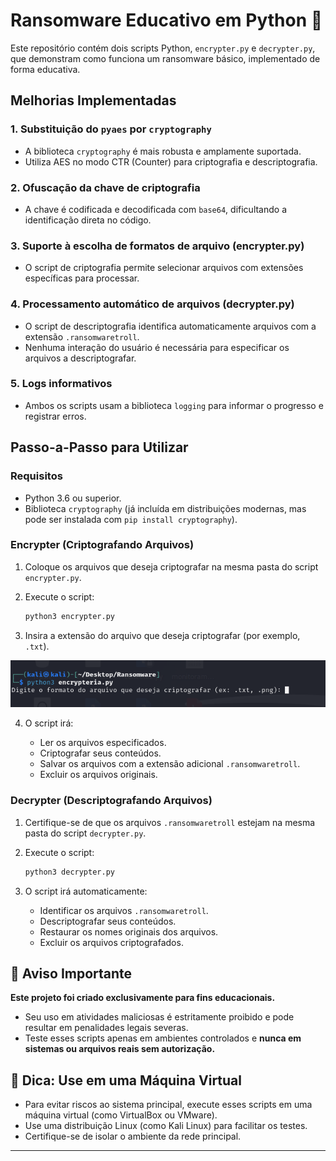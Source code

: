 # Ransomware Educativo em Python 🔵

Este repositório contém dois scripts Python, `encrypter.py` e `decrypter.py`, que demonstram como funciona um ransomware básico, implementado de forma educativa.

## **Melhorias Implementadas**

### 1. Substituição do `pyaes` por `cryptography`

- A biblioteca `cryptography` é mais robusta e amplamente suportada.
- Utiliza AES no modo CTR (Counter) para criptografia e descriptografia.

### 2. Ofuscação da chave de criptografia

- A chave é codificada e decodificada com `base64`, dificultando a identificação direta no código.

### 3. Suporte à escolha de formatos de arquivo (encrypter.py)

- O script de criptografia permite selecionar arquivos com extensões específicas para processar.

### 4. Processamento automático de arquivos (decrypter.py)

- O script de descriptografia identifica automaticamente arquivos com a extensão `.ransomwaretroll`.
- Nenhuma interação do usuário é necessária para especificar os arquivos a descriptografar.

### 5. Logs informativos

- Ambos os scripts usam a biblioteca `logging` para informar o progresso e registrar erros.

## **Passo-a-Passo para Utilizar**

### **Requisitos**

- Python 3.6 ou superior.
- Biblioteca `cryptography` (já incluída em distribuições modernas, mas pode ser instalada com `pip install cryptography`).

### **Encrypter (Criptografando Arquivos)**

1. Coloque os arquivos que deseja criptografar na mesma pasta do script `encrypter.py`.

2. Execute o script:

   ```bash
   python3 encrypter.py
   ```

3. Insira a extensão do arquivo que deseja criptografar (por exemplo, `.txt`).

![Demonstração Encrypter](https://github.com/daferreira23/cibersecurity-desafio-ransomware-aprimorado/blob/master/Ransomware.png?raw=true)

4. O script irá:

   - Ler os arquivos especificados.
   - Criptografar seus conteúdos.
   - Salvar os arquivos com a extensão adicional `.ransomwaretroll`.
   - Excluir os arquivos originais.

### **Decrypter (Descriptografando Arquivos)**

1. Certifique-se de que os arquivos `.ransomwaretroll` estejam na mesma pasta do script `decrypter.py`.

2. Execute o script:

   ```bash
   python3 decrypter.py
   ```

3. O script irá automaticamente:

   - Identificar os arquivos `.ransomwaretroll`.
   - Descriptografar seus conteúdos.
   - Restaurar os nomes originais dos arquivos.
   - Excluir os arquivos criptografados.

## 🚨 Aviso Importante

**Este projeto foi criado exclusivamente para fins educacionais.**

- Seu uso em atividades maliciosas é estritamente proibido e pode resultar em penalidades legais severas.
- Teste esses scripts apenas em ambientes controlados e **nunca em sistemas ou arquivos reais sem autorização.**

## 🔴 Dica: Use em uma Máquina Virtual

- Para evitar riscos ao sistema principal, execute esses scripts em uma máquina virtual (como VirtualBox ou VMware).
- Use uma distribuição Linux (como Kali Linux) para facilitar os testes.
- Certifique-se de isolar o ambiente da rede principal.

---
